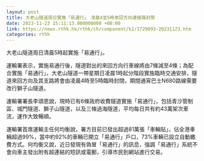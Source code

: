 ```yaml
---
layout: post
title: 大老山隧道周日實施「易通行」　凌晨4至5時來回方向連接路封閉
date: 2023-11-23 15:11:13.000000000 +08:00
link: https://news.rthk.hk/rthk/ch/component/k2/1729093-20231123.htm
categories: rthk
---
```


大老山隧道周日清晨5時起實施「易通行」。

運輸署表示，實施易通行後，隧道對出的來回方向行車線將由7條減至4條；為配合實施「易通行」，大老山隧道一帶星期日凌晨1時起分階段實施臨時交通安排，隧道來回方向及其支路將會由凌晨4時至5時臨時封閉，期間通宵巴士N680路線需要改行獅子山隧道。

運輸署署長李頌恩說，現時已有6條政府收費隧道實施「易通行」，包括青沙管制區、城門隧道、獅子山隧道，以及三條過海隧道，平均每日共有約43萬架次車流，運作大致暢順。

運輸署首席運輸主任何均衡說，署方目前已發出超過81萬張「車輛貼」，佔全港車輛超過99%，當中約92%的車輛已開立「易通行」戶口，73%車輛已設立自動繳費方式。何均衡又說，近日發現有偽冒「易通行」的訊息，強調「易通行」系統不會向車主發出附有超連結的短訊或電郵，引導市民到網站進行交易。

